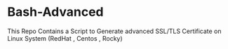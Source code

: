 # Bash-Advanced
This Repo Contains a Script to Generate advanced SSL/TLS Certificate on Linux System (RedHat , Centos , Rocky)

